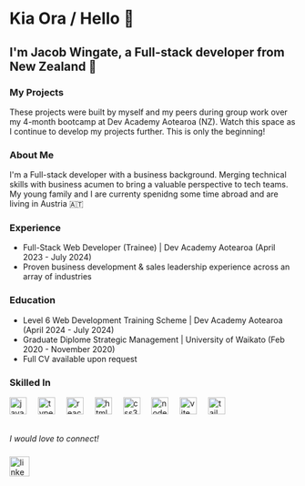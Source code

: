 <h1 align="left">Kia Ora / Hello 🙂</h1>
<h2>I'm Jacob Wingate, a Full-stack developer from New Zealand 🥝</h2>

<h3>My Projects</h3>
<p>These projects were built by myself and my peers during group work over my 4-month bootcamp at Dev Academy Aotearoa (NZ). Watch this space as I continue to develop my projects further. This is only the beginning! </p>

<h3>About Me</h3>
<p>I'm a Full-stack developer with a business background. Merging technical skills with business acumen to bring a valuable perspective to tech teams. My young family and I are currenty spenidng some time abroad and are living in Austria 🇦🇹</p>

<h3>Experience</h3>
<ul>
  <li>Full-Stack Web Developer (Trainee) | Dev Academy Aotearoa (April 2023 - July 2024)</li>
  <li>Proven business development & sales leadership experience across an array of industries </li>
</ul>

<h3>Education</h3>
<ul>
  <li>Level 6 Web Development Training Scheme | Dev Academy Aotearoa (April 2024 - July 2024)</li>
  <li>Graduate Diplome Strategic Management | University of Waikato (Feb 2020 - November 2020)</li>
  <li>Full CV available upon request</li>
</ul>

<h3>Skilled In</h3>
<div align="left">
  <img src="https://cdn.jsdelivr.net/gh/devicons/devicon/icons/javascript/javascript-original.svg" height="30" alt="javascript logo"  />
  <img width="12" />
  <img src="https://cdn.jsdelivr.net/gh/devicons/devicon/icons/typescript/typescript-original.svg" height="30" alt="typescript logo"  />
  <img width="12" />
  <img src="https://cdn.jsdelivr.net/gh/devicons/devicon/icons/react/react-original.svg" height="30" alt="react logo"  />
  <img width="12" />
  <img src="https://cdn.jsdelivr.net/gh/devicons/devicon/icons/html5/html5-original.svg" height="30" alt="html5 logo"  />
  <img width="12" />
  <img src="https://cdn.jsdelivr.net/gh/devicons/devicon/icons/css3/css3-original.svg" height="30" alt="css3 logo"  />
  <img width="12" />
  <img src="https://static-00.iconduck.com/assets.00/node-js-icon-454x512-nztofx17.png" height="30" alt="node.js logo"  />
  <img width="12" />
  <img src="https://vitejs.dev/logo-with-shadow.png" height="30" alt="vite logo"  />
  <img width="12" />
  <img src="https://cdn.icon-icons.com/icons2/2699/PNG/512/tailwindcss_logo_icon_167923.png" height="30" alt="tailwind css logo"  />
</div>
<br>

<p><em>I would love to connect!</em></p>

###

<div align="left">
  <a href="https://www.linkedin.com/in/jacob-wingate-65a2225a/">
    <img src="https://img.shields.io/static/v1?message=LinkedIn&logo=linkedin&label=&color=0077B5&logoColor=white&labelColor=&style=for-the-badge" height="35" alt="linkedin logo" />
  </a>
</div>


